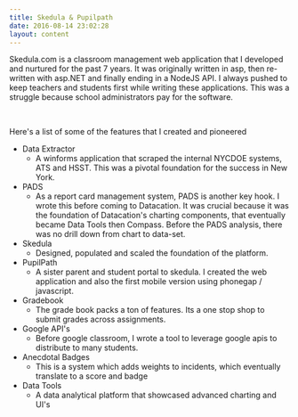 ```yaml
---
title: Skedula & Pupilpath
date: 2016-08-14 23:02:28
layout: content
---
```


Skedula.com is a classroom management web application that I developed and nurtured for the past 7 years. It was originally written in asp, then re-written with asp.NET and finally ending in a NodeJS API. I always pushed to keep teachers and students first while writing these applications. This was a struggle because school administrators pay for the software.

<br />

Here's a list of some of the features that I created and pioneered

 - Data Extractor
 	-  A winforms application that scraped the internal NYCDOE systems, ATS and HSST. This was a pivotal foundation for the success in New York. 
 - PADS
 	- As a report card management system, PADS is another key hook. I wrote this before coming to Datacation. It was crucial because it was the foundation of Datacation's charting components, that eventually became Data Tools then Compass. Before the PADS analysis, there was no drill down from chart to data-set.
 - Skedula
 	- Designed, populated and scaled the foundation of the platform. 
 - PupilPath
 	- A sister parent and student portal to skedula. I created the web application and also the first mobile version using phonegap / javascript.
 - Gradebook
 	- The grade book packs a ton of features. Its a one stop shop to submit grades across assignments.
 - Google API's
 	- Before google classroom, I wrote a tool to leverage google apis to distribute to many students.
 - Anecdotal Badges
 	- This is a system which adds weights to incidents, which eventually translate to a score and badge
 - Data Tools
 	- A data analytical platform that showcased advanced charting and UI's


<br />


